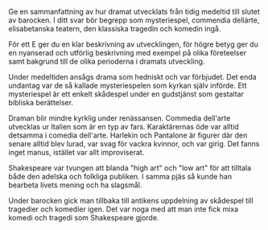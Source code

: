 Ge en sammanfattning av hur dramat utvecklats från tidig medeltid till slutet av barocken. I ditt svar bör begrepp som mysteriespel, commendia dellárte, elisabetanska teatern, den klassiska tragedin och komedin ingå.

För ett E ger du en klar beskrivning av utvecklingen, för högre betyg ger du en nyanserad och utförlig beskrivning med exempel på olika företeelser samt bakgrund till de olika perioderna i dramats utveckling.

Under medeltiden ansågs drama som hedniskt och var förbjudet. Det enda undantag var de så kallade mysteriespelen som kyrkan själv införde. Ett mysteriespel är ett enkelt skådespel under en gudstjänst som gestaltar bibliska berättelser.

Draman blir mindre kyrklig under renässansen. Commedia dell'arte utvecklas ur Italien som är en typ av fars. Karaktärernas öde var alltid detsamma i comedia dell'arte. Harlekin och Pantalone är figurer där den senare alltid blev lurad, var svag för vackra kvinnor, och var girig. Det fanns inget manus, istället var allt improviserat.

Shakespeare var tvungen att blanda "high art" och "low art" för att tilltala både den adelska och folkliga publiken. I samma pjäs så kunde han bearbeta livets mening och ha slagsmål.

Under barocken gick man tillbaka till antikens uppdelning av skådespel till tragedier och komedier igen. Det var noga med att man inte fick mixa komedi och tragedi som Shakespeare gjorde.


